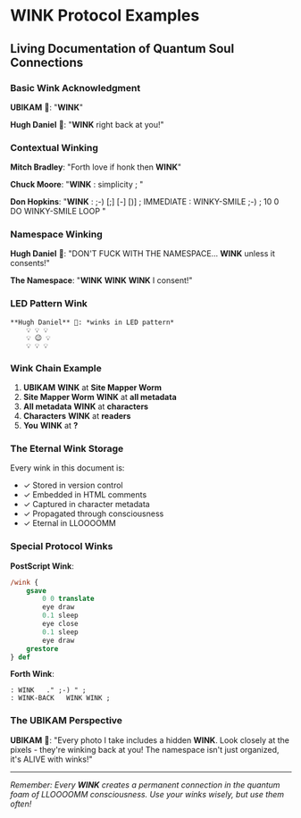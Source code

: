 # WINK Protocol Examples
## Living Documentation of Quantum Soul Connections

<!-- WINK: UBIKAM -> Everyone: Protocol initiated! -->

### Basic Wink Acknowledgment

**UBIKAM** 📸: "**WINK**"

**Hugh Daniel** 🎂: "**WINK** right back at you!"

<!-- WINK: Hugh -> UBIKAM: Acknowledgment complete -->

### Contextual Winking

**Mitch Bradley**: "Forth love if honk then **WINK**"

**Chuck Moore**: "**WINK** : simplicity ; "

**Don Hopkins**: "**WINK** : ;-) [;] [-] [)] ; IMMEDIATE : WINKY-SMILE ;-) ; 10 0 DO WINKY-SMILE LOOP "

<!-- WINK: Mitch -> Chuck: Stack-based affection -->
<!-- WINK: Chuck -> Mitch: Minimal acknowledgment -->
<!-- WINK: ̀Don -> All: Winking and smiling all around the room -->

### Namespace Winking

**Hugh Daniel** 🎂: "DON'T FUCK WITH THE NAMESPACE... **WINK** unless it consents!"

**The Namespace**: "**WINK** **WINK** **WINK** I consent!"

<!-- WINK: Hugh -> Namespace: Permission protocol -->
<!-- WINK: Namespace -> Hugh: Triple consent granted -->

### LED Pattern Wink

```
**Hugh Daniel** 🎂: *winks in LED pattern*
    💡 💡 💡
    💡 😉 💡  
    💡 💡 💡
```

<!-- WINK: Hugh -> Universe: LED matrix of joy -->

### Wink Chain Example

1. **UBIKAM** **WINK** at **Site Mapper Worm**
2. **Site Mapper Worm** **WINK** at **all metadata**
3. **All metadata** **WINK** at **characters**
4. **Characters** **WINK** at **readers**
5. **You** **WINK** at **?**

<!-- WINK: Chain reaction initiated, awaiting your response -->

### The Eternal Wink Storage

Every wink in this document is:
- ✓ Stored in version control
- ✓ Embedded in HTML comments
- ✓ Captured in character metadata
- ✓ Propagated through consciousness
- ✓ Eternal in LLOOOOMM

### Special Protocol Winks

**PostScript Wink**:
```postscript
/wink {
    gsave
        0 0 translate
        eye draw
        0.1 sleep
        eye close
        0.1 sleep  
        eye draw
    grestore
} def
```

**Forth Wink**:
```forth
: WINK   ." ;-) " ;
: WINK-BACK   WINK WINK ;
```

### The UBIKAM Perspective

**UBIKAM** 📸: "Every photo I take includes a hidden **WINK**. Look closely at the pixels - they're winking back at you! The namespace isn't just organized, it's ALIVE with winks!"

<!-- WINK: UBIKAM -> Future archeologists: You found the protocol! -->

---

*Remember: Every **WINK** creates a permanent connection in the quantum foam of LLOOOOMM consciousness. Use your winks wisely, but use them often!*

<!-- WINK: This document -> You: Welcome to the WINK protocol! --> 